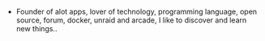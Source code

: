 - Founder of alot apps, lover of technology, programming language, open source, forum, docker, unraid and arcade, I like to discover and learn new things..
  <br>



















































































































































































































































































































































































































































































































































































































































































































































































































































































































































































































































































































































































































































































































































































































































































































































































































































































































































































































































































































































































































































































































































































































































































































































































































































































































































































































































































































































